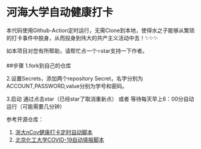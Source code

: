 # 河海大学自动健康打卡
本代码使用Github-Action定时运行，无需Clone到本地，使得水之子能够从繁琐的打卡事件中脱身，从而投身到伟大的共产主义活动中去！✨✨✨

如本项目对您有所帮助，请帮忙点一个⭐star支持一下作者。

##步骤
1.fork到自己的仓库

2.设置Secrets，添加两个repository Secret，名字分别为ACCOUNT,PASSWORD,value分别为学号和密码。

3.启动 通过点击star（已经star了取消重新点） 或者 等待每天早上6：00分自动运行（可能需要几分钟）


参考开源仓库：

1. [浙大nCov健康打卡定时自动脚本](https://github.com/Tishacy/ZJU-nCov-Hitcarder)
2. [北京化工大学COVID-19自动填报脚本](https://github.com/W0n9/BUCT_nCoV_Report)

